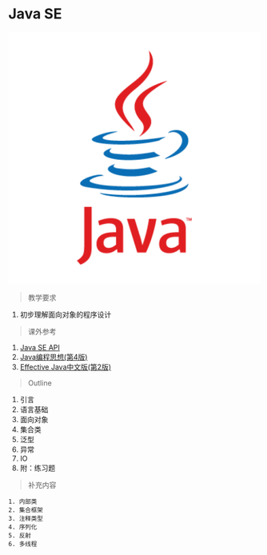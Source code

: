 # Java SE

![Java SE](../image/javase/logo.png)

> 教学要求

1. 初步理解面向对象的程序设计

> 课外参考

1. [Java SE API](http://docs.oracle.com/javase/7/docs/api/)
2. [Java编程思想(第4版)](http://www.amazon.cn/Java%E7%BC%96%E7%A8%8B%E6%80%9D%E6%83%B3-%E5%9F%83%E5%8F%B2%E5%B0%94/dp/B0011F7WU4/ref=sr_1_1?ie=UTF8&qid=1449502095&sr=8-1&keywords=java)
3. [Effective Java中文版(第2版)](http://www.amazon.cn/Sun-%E5%85%AC%E5%8F%B8%E6%A0%B8%E5%BF%83%E6%8A%80%E6%9C%AF%E4%B8%9B%E4%B9%A6-Effective-Java%E4%B8%AD%E6%96%87%E7%89%88-Joshua-Bloch/dp/B001PTGR52/ref=sr_1_1?ie=UTF8&qid=1451488145&sr=8-1&keywords=effective+java)

> Outline

1. 引言
2. 语言基础
3. 面向对象
4. 集合类
5. 泛型
6. 异常
7. IO
8. 附：练习题

> 补充内容

    1. 内部类
    2. 集合框架
    3. 注释类型
    4. 序列化
    5. 反射
    6. 多线程